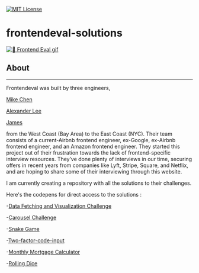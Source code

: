 [![MIT License][license-shield]][license-url]
# frontendeval-solutions
[<img src="https://github.com/bluzeey/frontendeval-solutions/blob/main/intro.gif" alt="👋 Frontend Eval gif" title="👋 Check out frontendeval solutions"/>](https://sahil-maheshwari.com/)
## About
<hr/>
Frontendeval was built by three engineers,   

[Mike Chen](https://twitter.com/genericmikechen)  

[Alexander Lee](https://twitter.com/TheTechRally)

[James](https://twitter.com/JayrobinDev)

from the West Coast (Bay Area) to the East Coast (NYC). Their team consists of a current-Airbnb frontend engineer, ex-Google, ex-Airbnb frontend engineer, and an Amazon frontend engineer. They started this project out of their frustration towards the lack of frontend-specific interview resources. They’ve done plenty of interviews in our time, securing offers in recent years from companies like Lyft, Stripe, Square, and Netflix, and are hoping to share some of their interviewing through this website.

I am currently creating a repository with all the solutions to their challenges. 


Here's the codepens for direct access to the solutions :

  -[Data Fetching and Visualization Challenge](https://codepen.io/bluzeey/pen/LYObegx)
  
  -[Carousel Challenge](https://codepen.io/bluzeey/pen/abVpbwa)
  
  -[Snake Game](https://codepen.io/bluzeey/pen/gOXmPBR)
  
  -[Two-factor-code-input](https://codepen.io/bluzeey/pen/gOXWgZV)

  -[Monthly Mortgage Calculator](https://codepen.io/bluzeey/pen/MWOoPBx) 

  -[Rolling Dice](https://codepen.io/bluzeey/pen/XWzZeXN)


<!-- MARKDOWN LINKS & IMAGES -->
<!-- https://www.markdownguide.org/basic-syntax/#reference-style-links -->
[license-shield]: https://img.shields.io/github/license/bluzeey/frontendeval-solutions.svg?style=for-the-badge
[license-url]: https://github.com/bluzeey/frontendeval-solutions/blob/main/LICENSE.txt